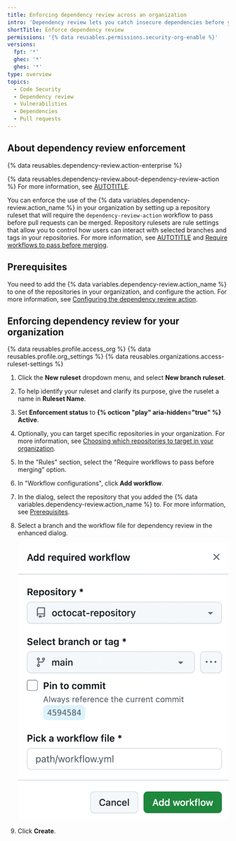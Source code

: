 ```yaml
---
title: Enforcing dependency review across an organization
intro: 'Dependency review lets you catch insecure dependencies before you introduce them to your environment. You can enforce the use of the {% data variables.dependency-review.action_name %} across your organization.'
shortTitle: Enforce dependency review
permissions: '{% data reusables.permissions.security-org-enable %}'
versions:
  fpt: '*'
  ghec: '*'
  ghes: '*'
type: overview
topics:
  - Code Security
  - Dependency review
  - Vulnerabilities
  - Dependencies
  - Pull requests
---
```


## About dependency review enforcement

{% data reusables.dependency-review.action-enterprise %}

{% data reusables.dependency-review.about-dependency-review-action %} For more information, see [AUTOTITLE](/code-security/supply-chain-security/understanding-your-software-supply-chain/about-dependency-review#about-the-dependency-review-action).

You can enforce the use of the {% data variables.dependency-review.action_name %} in your organization by setting up a repository ruleset that will require the `dependency-review-action` workflow to pass before pull requests can be merged. Repository rulesets are rule settings that allow you to control how users can interact with selected branches and tags in your repositories. For more information, see [AUTOTITLE](/repositories/configuring-branches-and-merges-in-your-repository/managing-rulesets/about-rulesets) and [Require workflows to pass before merging](/repositories/configuring-branches-and-merges-in-your-repository/managing-rulesets/available-rules-for-rulesets#require-workflows-to-pass-before-merging).

## Prerequisites

You need to add the {% data variables.dependency-review.action_name %} to one of the repositories in your organization, and configure the action. For more information, see [Configuring the dependency review action](/code-security/supply-chain-security/understanding-your-software-supply-chain/configuring-the-dependency-review-action).

## Enforcing dependency review for your organization

{% data reusables.profile.access_org %}
{% data reusables.profile.org_settings %}
{% data reusables.organizations.access-ruleset-settings %}
1. Click the **New ruleset** dropdown menu, and select **New branch ruleset**.
1. To help identify your ruleset and clarify its purpose, give the ruselet a name in **Ruleset Name**.
1. Set **Enforcement status** to **{% octicon "play" aria-hidden="true" %} Active**.
1. Optionally, you can target specific repositories in your organization. For more information, see [Choosing which repositories to target in your organization](/organizations/managing-organization-settings/creating-rulesets-for-repositories-in-your-organization#choosing-which-repositories-to-target-in-your-organization).
1. In the "Rules" section, select the "Require workflows to pass before merging" option.
1. In "Workflow configurations", click **Add workflow**.
1. In the dialog, select the repository that you added the {% data variables.dependency-review.action_name %} to. For more information, see [Prerequisites](#prerequisites).
1. Select a branch and the workflow file for dependency review in the enhanced dialog.

   ![Screenshot of the Add required workflow dialog. You need to specify a repository, branch, and workflow.](/assets/images/help/repository/add-required-workflow-dialog.png)

1. Click **Create**.
